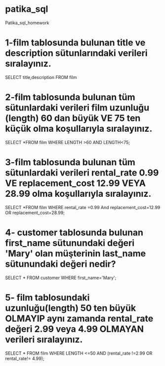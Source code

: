 # patika_sql
Patika_sql_homework
# 1-film tablosunda bulunan title ve description sütunlarındaki verileri sıralayınız.
SELECT title,description FROM film 
# 2-film tablosunda bulunan tüm sütunlardaki verileri film uzunluğu (length) 60 dan büyük VE 75 ten küçük olma koşullarıyla sıralayınız.
SELECT *FROM film WHERE LENGTH >60 AND LENGTH<75;
# 3-film tablosunda bulunan tüm sütunlardaki verileri rental_rate 0.99 VE replacement_cost 12.99 VEYA 28.99 olma koşullarıyla sıralayınız.
SELECT *FROM film WHERE rental_rate =0.99 And replacement_cost=12.99 OR replacement_cost=28.99;
# 4- customer tablosunda bulunan first_name sütunundaki değeri 'Mary' olan müşterinin last_name sütunundaki değeri nedir?
SELECT * FROM customer WHERE first_name='Mary';
# 5- film tablosundaki uzunluğu(length) 50 ten büyük OLMAYIP aynı zamanda rental_rate değeri 2.99 veya 4.99 OLMAYAN verileri sıralayınız.
SELECT * FROM film WHERE  LENGTH <=50 AND (rental_rate !=2.99 OR rental_rate!= 4.99);
